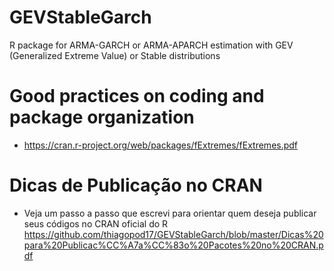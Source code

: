 #   GEVStableGarch

R package for ARMA-GARCH or ARMA-APARCH estimation with GEV (Generalized Extreme Value) or Stable distributions

# Good practices on coding and package organization

- https://cran.r-project.org/web/packages/fExtremes/fExtremes.pdf

# Dicas de Publicação no CRAN 

- Veja um passo a passo que escrevi para orientar quem deseja publicar seus códigos no CRAN oficial do R https://github.com/thiagopod17/GEVStableGarch/blob/master/Dicas%20para%20Publicac%CC%A7a%CC%83o%20Pacotes%20no%20CRAN.pdf
